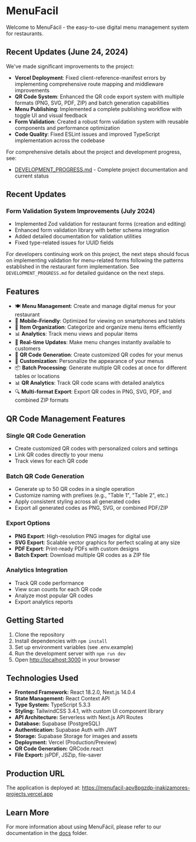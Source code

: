 # MenuFacil

Welcome to MenuFácil - the easy-to-use digital menu management system for restaurants.

## Recent Updates (June 24, 2024)

We've made significant improvements to the project:

- **Vercel Deployment**: Fixed client-reference-manifest errors by implementing comprehensive route mapping and middleware improvements
- **QR Code System**: Enhanced the QR code export system with multiple formats (PNG, SVG, PDF, ZIP) and batch generation capabilities
- **Menu Publishing**: Implemented a complete publishing workflow with toggle UI and visual feedback
- **Form Validation**: Created a robust form validation system with reusable components and performance optimization
- **Code Quality**: Fixed ESLint issues and improved TypeScript implementation across the codebase

For comprehensive details about the project and development progress, see:
- [DEVELOPMENT_PROGRESS.md](./DEVELOPMENT_PROGRESS.md) - Complete project documentation and current status

## Recent Updates

### Form Validation System Improvements (July 2024)
- Implemented Zod validation for restaurant forms (creation and editing)
- Enhanced form validation library with better schema integration
- Added detailed documentation for validation utilities
- Fixed type-related issues for UUID fields

For developers continuing work on this project, the next steps should focus on implementing validation for menu-related forms following the patterns established in the restaurant form implementation. See `DEVELOPMENT_PROGRESS.md` for detailed guidance on the next steps.

## Features

- 🍽️ **Menu Management**: Create and manage digital menus for your restaurant
- 📱 **Mobile-Friendly**: Optimized for viewing on smartphones and tablets
- 🛒 **Item Organization**: Categorize and organize menu items efficiently
- 📊 **Analytics**: Track menu views and popular items
- 🔄 **Real-time Updates**: Make menu changes instantly available to customers
- 📲 **QR Code Generation**: Create customized QR codes for your menus
- 🎨 **Customization**: Personalize the appearance of your menus
- 📦 **Batch Processing**: Generate multiple QR codes at once for different tables or locations
- 📊 **QR Analytics**: Track QR code scans with detailed analytics
- 🔍 **Multi-format Export**: Export QR codes in PNG, SVG, PDF, and combined ZIP formats

## QR Code Management Features

### Single QR Code Generation
- Create customized QR codes with personalized colors and settings
- Link QR codes directly to your menu
- Track views for each QR code

### Batch QR Code Generation
- Generate up to 50 QR codes in a single operation
- Customize naming with prefixes (e.g., "Table 1", "Table 2", etc.)
- Apply consistent styling across all generated codes
- Export all generated codes as PNG, SVG, or combined PDF/ZIP

### Export Options
- **PNG Export**: High-resolution PNG images for digital use
- **SVG Export**: Scalable vector graphics for perfect scaling at any size
- **PDF Export**: Print-ready PDFs with custom designs
- **Batch Export**: Download multiple QR codes as a ZIP file

### Analytics Integration
- Track QR code performance
- View scan counts for each QR code
- Analyze most popular QR codes
- Export analytics reports

## Getting Started

1. Clone the repository
2. Install dependencies with `npm install`
3. Set up environment variables (see .env.example)
4. Run the development server with `npm run dev`
5. Open [http://localhost:3000](http://localhost:3000) in your browser

## Technologies Used

- **Frontend Framework:** React 18.2.0, Next.js 14.0.4
- **State Management:** React Context API
- **Type System:** TypeScript 5.3.3
- **Styling:** TailwindCSS 3.4.1, with custom UI component library
- **API Architecture:** Serverless with Next.js API Routes
- **Database:** Supabase (PostgreSQL)
- **Authentication:** Supabase Auth with JWT
- **Storage:** Supabase Storage for images and assets
- **Deployment:** Vercel (Production/Preview)
- **QR Code Generation:** QRCode.react
- **File Export:** jsPDF, JSZip, file-saver

## Production URL

The application is deployed at: https://menufacil-apv8pgzdp-inakizamores-projects.vercel.app

## Learn More

For more information about using MenuFácil, please refer to our documentation in the [docs](./docs) folder. 